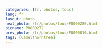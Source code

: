 ```yaml
---
categories: [fr, photos, tous]
lang: fr
layout: photo
next_photo: /fr/photos/tous/P0000280.html
picname: P0000272
prev_photo: /fr/photos/tous/P0000010.html
tags: [Camelthorntree]
---
```

